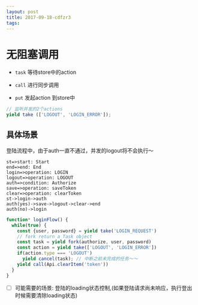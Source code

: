 ```yaml
---
layout: post
title: 2017-09-18-cdfzr3
tags:
---
```


# 无阻塞调用

* `task` 等待store中的action

* `call` 进行同步调用

* `put` 发起action 到store中


```javascript
// 监听并发的2个actions
yield take (['LOGOUT', 'LOGIN_ERROR']);
```


## 具体场景

登陆流程中，由于auth一直不通过，并发的logout将不会执行～

```flow
st=>start: Start
end=>end: End
login=>operation: LOGIN
logout=>operation: LOGOUT
auth=>condition: Authorize
save=>operation: saveToken
clear=>operation: clearToken
st->login->auth
auth(yes)->save->logout->clear->end
auth(no)->login
```

```javascript
function* loginFlow() {
  while(true) {
    const {user, password} = yield take('LOGIN_REQUEST')
    // fork return a Task object
    const task = yield fork(authorize, user, password)
    const action = yield take(['LOGOUT', 'LOGIN_ERROR'])
    if(action.type === 'LOGOUT')
      yield cancel(task); // 中断之前未完成的任务～～
    yield call(Api.clearItem('token'))
  }
}
```

* [ ] 可能需要的场景: 登陆的loading状态控制,(如果登陆请求尚未响应，执行登出时候需要清除loading状态)



